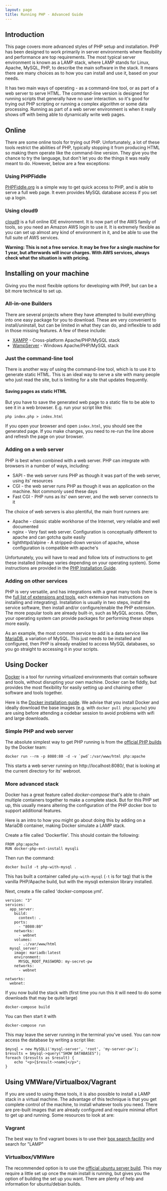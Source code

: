 ```yaml
---
layout: page
title: Running PHP - Advanced Guide
---
```


## Introduction

This page covers more advanced styles of PHP setup and installation. PHP has been designed to work primarily in server environments where flexibility and performance are top requirements. The most typical server environment is known as a LAMP stack, where LAMP stands for Linux, Apache, MySQL, PHP, to describe the main software in the stack. It means there are many choices as to how you can install and use it, based on your needs.

It has two main ways of operating - as a command-line tool, or as part of a web server to serve HTML. The command-line version is designed for running scripts that generally have no user interaction. so it's good for trying out PHP scripting or running a complex algorithm or some data processing. Running as part of a web server environment is when it really shows off with being able to dynamically write web pages.


## Online

There are some online tools for trying out PHP. Unfortunately, a lot of these tools restrict the abilities of PHP, typically stopping it from producing HTML so making them operate like the command-line version. They give you the chance to try the language, but don't let you do the things it was really meant to do. However, below are a few exceptions:

### Using PHPFiddle

[PHPFiddle.org](https://phpfiddle.org/) is a simple way to get quick access to PHP, and is able to serve a full web page. It even provides MySQL database access if you set up a login.

### Using cloud9

[cloud9](https://aws.amazon.com/cloud9/) is a full online IDE environment. It is now part of the AWS family of tools, so you need an Amazon AWS login to use it. It is extremely flexible as you can set up almost any kind of environment in it, and be able to use the full suite of AWS services.

**Warning: This is not a free service. It may be free for a single machine for 1 year, but afterwards will incur
charges. With AWS services, always check what the situation is with pricing.**


## Installing on your machine

Giving you the most flexible options for developing with PHP, but can be a bit more technical to set up.

### All-in-one Builders

There are several projects where they have attempted to build everything into one easy package for you to download. These are very convenient to install/uninstall, but can be limited in what they can do, and inflexible to add in those missing features. A few of these include:
* [XAMPP](https://www.apachefriends.org/index.html) - Cross-platform Apache/PHP/MySQL stack
* [WampServer](http://www.wampserver.com/en/) - Windows Apache/PHP/MySQL stack

### Just the command-line tool

There is another way of using the command-line tool, which is to use it to generate static HTML. This is an ideal way to serve a site with many people who just read the site, but is limiting for a site that updates frequently.

#### Saving pages as static HTML

But you have to save the generated web page to a static file to be able to see it in a web browser. E.g. run your script like this:
```
php index.php > index.html
```
If you open your browser and open `index.html`, you should see the generated page. If you make changes, you need to re-run the line above and refresh the page on your browser.


### Adding on a web server

PHP is best when combined with a web server. PHP can integrate with browsers in a number of ways, including:
* SAPI - the web server runs PHP as though it was part of the web server, using its' resources
* CGI - the web server runs PHP as though it was an application on the machine. Not commonly used these days
* Fast CGI - PHP runs as its' own server, and the web server connects to it

The choice of web servers is also plentiful, the main front runners are:
* Apache - classic stable workhorse of the Internet, very reliable and well documented
* nginx - Very fast web server. Configuration is conceptually different to apache and can gotcha quite easily
* lighthttpd/alpine - A stripped-down version of apache, whose configuration is compatible with apache's

Unfortunately, you will have to read and follow lots of instructions to get these installed (mileage varies depending on your operating system). Some instructions are provided in the [PHP Installation Guide](https://secure.php.net/manual/en/install.php).

### Adding on other services

PHP is very versatile, and has integrations with a great many tools (here is the [full list of extensions and tools](http://php.net/manual/en/funcref.php), each extension has instructions on installing and integrating). Installation is usually in two steps, install the service software, then install and/or configure/enable the PHP extension. The more popular tools are already built-in, such as MySQL access. Often, your operating system can provide packages for performing these steps more easily.

As an example, the most common service to add is a data service like [MariaDB](https://mariadb.com/downloads/), a variation of MySQL. This just needs to be installed and configured, then PHP is already enabled to access MySQL databases, so you go straight to accessing it in your scripts.


## Using Docker

[Docker](https://www.docker.com/) is a tool for running virtualized environments that contain software and tools, without disrupting your own machine. Docker can be fiddly, but provides the most flexibility for easily setting up and chaining other software and tools together.

Here is the [Docker installation guide](https://docs.docker.com/install/). We advise that you install Docker and ideally download the base images (e.g. with `docker pull php:apache`) you are using before attending a codebar session to avoid problems with wifi and large downloads.

### Simple PHP and web server

The absolute simplest way to get PHP running is from the [official PHP builds](https://hub.docker.com/_/php/) by the Docker team:
```
docker run --rm -p 8080:80 -d -v `pwd`:/var/www/html php:apache
```
This starts a web server running on http://localhost:8080/, that is looking at the current directory for its' webroot.

### More advanced stack

Docker has a great feature called *docker-compose* that's able to chain multiple containers together to make a complete stack. But for this PHP set up, this usually means altering the configuration of the PHP docker box to support additional features.

Here is an intro to how you might go about doing this by adding on a MariaDB container, making Docker simulate a LAMP stack.

Create a file called 'Dockerfile'. This should contain the following:
```
FROM php:apache
RUN docker-php-ext-install mysqli
```

Then run the command:
```
docker build -t php-with-mysql .
```

This has built a container called `php-with-mysql` (`-t` is for tag) that is the vanilla PHP/Apache build, but with the mysqli extension library installed.

Next, create a file called 'docker-compose.yml'.
```
version: "3"
services:
  app_server:
    build:
      context: .
    ports:
      - "8080:80"
    networks:
      - webnet
    volumes:
      - .:/var/www/html
  mysql_server:
    image: mariadb:latest
    environment:
      MYSQL_ROOT_PASSWORD: my-secret-pw
    networks:
      - webnet

networks:
  webnet:
```
If you now build the stack with (first time you run this it will need to do some downloads that may be quite large)
```
docker-compose build
```
You can then start it with
```
docker-compose run
```
This may leave the server running in the terminal you've used. You can now access the database by writing a script like:
```
$mysql = new MySQLi('mysql-server', 'root', 'my-server-pw');
$results = $mysql->query("SHOW DATABASES");
foreach ($results as $result) {
    echo "<p>{$result->name}</p>";
}
```

## Using VMWare/Virtualbox/Vagrant

If you are used to using these tools, it is also possible to install a LAMP stack in a virtual machine. The advantage of this technique is that you get complete control of the machine, to install whatever tools you need. There are pre-built images that are already configured and require minimal effort to get up and running. Some resources to look at are:

### Vagrant

The best way to find vagrant boxes is to use their [box search facility](https://app.vagrantup.com/boxes/search) and search for "LAMP"

### Virtualbox/VMWare

The recommended option is to use the [official ubuntu server build](https://www.osboxes.org/ubuntu-server/). This may require a little set up once the main install is running, but gives you the option of building the set up you want. There are plenty of help and information for ubuntu/debian builds.
